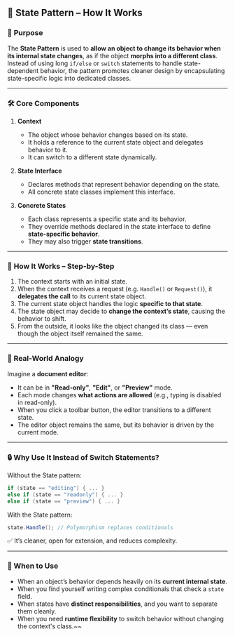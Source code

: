 ## 🧠 State Pattern – How It Works

### 🧩 **Purpose**

The **State Pattern** is used to **allow an object to change its behavior when its internal state changes**, as if the object **morphs into a different class**. Instead of using long `if/else` or `switch` statements to handle state-dependent behavior, the pattern promotes cleaner design by encapsulating state-specific logic into dedicated classes.

---

### 🛠️ **Core Components**

1. **Context**

    * The object whose behavior changes based on its state.
    * It holds a reference to the current state object and delegates behavior to it.
    * It can switch to a different state dynamically.

2. **State Interface**

    * Declares methods that represent behavior depending on the state.
    * All concrete state classes implement this interface.

3. **Concrete States**

    * Each class represents a specific state and its behavior.
    * They override methods declared in the state interface to define **state-specific behavior**.
    * They may also trigger **state transitions**.

---

### 🔄 **How It Works – Step-by-Step**

1. The context starts with an initial state.
2. When the context receives a request (e.g. `Handle()` or `Request()`), it **delegates the call** to its current state object.
3. The current state object handles the logic **specific to that state**.
4. The state object may decide to **change the context’s state**, causing the behavior to shift.
5. From the outside, it looks like the object changed its class — even though the object itself remained the same.

---

### 🧠 Real-World Analogy

Imagine a **document editor**:

* It can be in **"Read-only"**, **"Edit"**, or **"Preview"** mode.
* Each mode changes **what actions are allowed** (e.g., typing is disabled in read-only).
* When you click a toolbar button, the editor transitions to a different state.
* The editor object remains the same, but its behavior is driven by the current mode.

---

### 🔒 Why Use It Instead of Switch Statements?

Without the State pattern:

```csharp
if (state == "editing") { ... }
else if (state == "readonly") { ... }
else if (state == "preview") { ... }
```

With the State pattern:

```csharp
state.Handle(); // Polymorphism replaces conditionals
```

✅ It’s cleaner, open for extension, and reduces complexity.

---

### 📌 When to Use

* When an object’s behavior depends heavily on its **current internal state**.
* When you find yourself writing complex conditionals that check a `state` field.
* When states have **distinct responsibilities**, and you want to separate them cleanly.
* When you need **runtime flexibility** to switch behavior without changing the context's class.~~